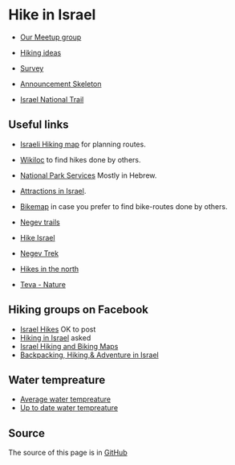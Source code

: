 # Hike in Israel

* [Our Meetup group](https://www.meetup.com/Israel-Hiking-outdoor-fans/)

* [Hiking ideas](hiking-ideas)
* [Survey](survey-2017-12)
* [Announcement Skeleton](announcement-skeleton)
* [Israel National Trail](israel-national-trail)

## Useful links

* [Israeli Hiking map](https://israelhiking.osm.org.il/) for planning routes.
* [Wikiloc](https://www.wikiloc.com/) to find hikes done by others.
* [National Park Services](http://www.parks.org.il/) Mostly in Hebrew.
* [Attractions in Israel](http://www.attractions-in-israel.com/).
* [Bikemap](https://www.bikemap.net/) in case you prefer to find bike-routes done by others.
* [Negev trails](https://www.negevtrails.com/)
* [Hike Israel](https://hike-israel.com/)

* [Negev Trek](https://www.negevtrek.com/)

* [Hikes in the north](https://www.teva.org.il/?pg=SearchTrips&CategoryID=1686&SubRegionID=9&TripTypeID=&DifficultyID=&FreeTripSearch=&IsPayment=0&IsRecomended=1)
* [Teva - Nature](https://www.teva.org.il/)

## Hiking groups on Facebook

* [Israel Hikes](https://www.facebook.com/groups/1636742616551780/)  OK to post
* [Hiking in Israel](https://www.facebook.com/groups/HikingInIsrael/) asked
* [Israel Hiking and Biking Maps](https://www.facebook.com/groups/994960670559126/)
* [Backpacking, Hiking,& Adventure in Israel](https://www.facebook.com/groups/backpackingisrael/)

## Water tempreature

* [Average water tempreature](https://www.israelweather.co.il/page3.asp?topic_id=76&topic2_id=73&page_id=62)
* [Up to date water tempreature](https://www.israelweather.co.il/forecast/sea.html)


## Source

The source of this page is in [GitHub](https://github.com/szabgab/hike-in-israel)

